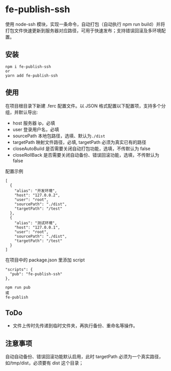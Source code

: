 # fe-publish-ssh

使用 node-ssh 模块，实现一条命令，自动打包（自动执行 npm run build）并将打包文件快速更新到服务器对应路径，可用于快速发布；支持错误回滚及多环境配置。

## 安装

```
npm i fe-publish-ssh
or
yarn add fe-publish-ssh
```

## 使用

在项目根目录下新建 .ferc 配置文件。以 JSON 格式配置以下配置项，支持多个分组，并默认导出:

- host 服务器 ip，必填
- user 登录用户名，必填
- sourcePath 本地包路径，选填、默认为`./dist`
- targetPath 映射文件路径，必填, targetPath 必须为真实已有的路径
- closeAutoBuild 是否需要关闭自动打包功能，选填，不传默认为 false
- closeRollBack 是否需要关闭自动备份、错误回滚功能，选填，不传默认为 false

配置示例

```
[
  {
    "alias": "开发环境",
    "host": "127.0.0.2",
    "user": "root",
    "sourcePath": "./dist",
    "targetPath": "/test"
  },
  {
    "alias": "测试环境",
    "host": "127.0.0.1",
    "user": "root",
    "sourcePath": "./dist",
    "targetPath": "/test"
  }
]
```

在项目中的 package.json 里添加 script

```
"scripts": {
  "pub": "fe-publish-ssh"
},
```

```
npm run pub
或
fe-publish
```

## ToDo

- 文件上传时先传递到临时文件夹，再执行备份、重命名等操作。

## 注意事项

自动自动备份、错误回滚功能默认启用，此时 targetPath 必须为一个真实路径，如/tmp/dist，必须要有 dist 这个目录；
